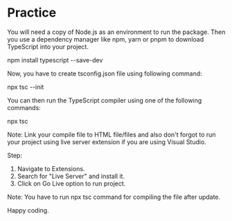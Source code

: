 # Practice

You will need a copy of Node.js as an environment to run the package. Then you use a dependency manager like npm, yarn or pnpm to download TypeScript into your project.

npm install typescript --save-dev

Now, you have to create tsconfig.json file using following command:

npx tsc --init

You can then run the TypeScript compiler using one of the following commands:

npx tsc

Note: Link your compile file to HTML file/files and also don't forgot to run your project using live server extension if you are using Visual Studio.

Step:

1. Navigate to Extensions.
2. Search for "Live Server" and install it.
3. Click on Go Live option to run project.

Note: You have to run npx tsc command for compiling the file after update.

Happy coding.
